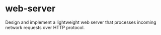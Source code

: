 # web-server
Design and implement a lightweight web server that processes incoming network requests over HTTP protocol.
